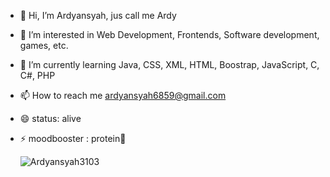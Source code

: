 - 👋 Hi, I’m Ardyansyah, jus call me Ardy
- 👀 I’m interested in Web Development, Frontends, Software development, games, etc.
- 🌱 I’m currently learning Java, CSS, XML, HTML, Boostrap, JavaScript, C, C#, PHP
- 📫 How to reach me ardyansyah6859@gmail.com
- 😄 status: alive
- ⚡ moodbooster : protein🍗

  <p><img align="left" src="https://github-readme-stats.vercel.app/api/top-langs?username=Ardyansyah3103&show_icons=true&locale=en&layout=compact" alt="Ardyansyah3103" /></p>
  
<!---
Ardyansyah3103/Ardyansyah3103 is a ✨ special ✨ repository because its `README.md` (this file) appears on your GitHub profile.
You can click the Preview link to take a look at your changes.
--->
